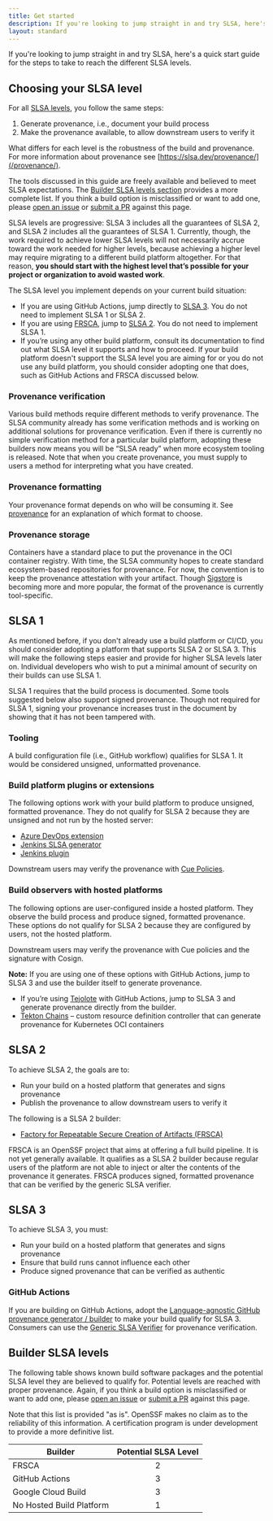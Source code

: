 ```yaml
---
title: Get started
description: If you're looking to jump straight in and try SLSA, here's a quick start guide for the steps to take to reach the different SLSA levels.
layout: standard
---
```


If you're looking to jump straight in and try SLSA, here's a quick start guide
for the steps to take to reach the different SLSA levels.

## Choosing your SLSA level

For all [SLSA levels](/spec/v1.0/levels), you follow the same steps:

1)  Generate provenance, i.e., document your build process
2)  Make the provenance available, to allow downstream users to verify it

What differs for each level is the robustness of the build and provenance. For more information about provenance see [https://slsa.dev/provenance/](/provenance/).

The tools discussed in this guide are freely available and believed to meet SLSA expectations. The [Builder SLSA levels section](#builder-slsa-levels) provides a more complete list. If you think a build option is misclassified or want to add one, please [open an issue](https://github.com/slsa-framework/slsa/issues) or [submit a PR](https://github.com/slsa-framework/slsa/pulls) against this page.

SLSA levels are progressive: SLSA 3 includes all the guarantees of SLSA 2, and SLSA 2 includes all the guarantees of SLSA 1. Currently, though, the work required to achieve lower SLSA levels will not necessarily accrue toward the work needed for higher levels, because achieving a higher level may require migrating to a different build platform altogether. For that reason, **you should start with the highest level that’s possible for your project or organization to avoid wasted work**.

The SLSA level you implement depends on your current build situation:

-   If you are using GitHub Actions, jump directly to [SLSA 3](#SLSA3). You do not need to implement SLSA 1 or SLSA 2.
-   If you are using [FRSCA](https://github.com/buildsec/frsca), jump to [SLSA 2](#SLSA2). You do not need to implement SLSA 1.
-   If you’re using any other build platform, consult its documentation to find out what SLSA level it supports and how to proceed. If your build platform doesn't support the SLSA level you are aiming for or you do not use any build platform, you should consider adopting one that does, such as GitHub Actions and FRSCA discussed below.

### Provenance verification

Various build methods require different methods to verify provenance. The SLSA community already has some verification methods and is working on additional solutions for provenance verification. Even if there is currently no simple verification method for a particular build platform, adopting these builders now means you will be “SLSA ready” when more ecosystem tooling is released. Note that when you create provenance, you must supply to users a method for interpreting what you have created.

### Provenance formatting

Your provenance format depends on who will be consuming it. See [provenance](/provenance) for an explanation of which format to choose.

### Provenance storage

Containers have a standard place to put the provenance in the OCI container registry. With time, the SLSA community hopes to create standard ecosystem-based repositories for provenance. For now, the convention is to keep the provenance attestation with your artifact. Though [Sigstore](https://www.sigstore.dev/) is becoming more and more popular, the format of the provenance is currently tool-specific.

<a id="SLSA1"></a>

## SLSA 1

As mentioned before, if you don't already use a build platform or CI/CD, you should consider adopting a platform that supports SLSA 2 or SLSA 3. This will make the following steps easier and provide for higher SLSA levels later on. Individual developers who wish to put a minimal amount of security on their builds can use SLSA 1.

SLSA 1 requires that the build process is documented. Some tools suggested below also support signed provenance. Though not required for SLSA 1, signing your provenance increases trust in the document by showing that it has not been tampered with.

### Tooling

A build configuration file (i.e., GitHub workflow) qualifies for SLSA 1. It would be considered unsigned, unformatted provenance.

### Build platform plugins or extensions

The following options work with your build platform to produce unsigned, formatted provenance. They do not qualify for SLSA 2 because they are unsigned and not run by the hosted server:

-   [Azure DevOps extension](https://github.com/slsa-framework/azure-devops-demo)
-   [Jenkins SLSA generator](https://github.com/slsa-framework/slsa-jenkins-generator)
-   [Jenkins plugin](https://plugins.jenkins.io/in-toto/)

Downstream users may verify the provenance with [Cue Policies](https://cuelang.org/docs/).

### Build observers with hosted platforms

The following options are user-configured inside a hosted platform. They observe the build process and produce signed, formatted provenance. These options do not qualify for SLSA 2 because they are configured by users, not the hosted platform.

Downstream users may verify the provenance with Cue policies and the signature with Cosign.

**Note:** If you are using one of these options with GitHub Actions, jump to SLSA 3 and use the builder itself to generate provenance.

-   If you’re using [Tejolote](https://github.com/kubernetes-sigs/tejolote) with GitHub Actions, jump to SLSA 3 and generate provenance directly from the builder.
-   [Tekton Chains](https://tekton.dev/docs/chains/signed-provenance-tutorial/) – custom resource definition controller that can generate provenance for Kubernetes OCI containers

<a id="SLSA2"></a>

## SLSA 2

To achieve SLSA 2, the goals are to:

-   Run your build on a hosted platform that generates and signs provenance
-   Publish the provenance to allow downstream users to verify it

The following is a SLSA 2 builder:

-   [Factory for Repeatable Secure Creation of Artifacts (FRSCA)](https://github.com/buildsec/frsca)

FRSCA is an OpenSSF project that aims at offering a full build pipeline. It is not yet generally available. It qualifies as a SLSA 2 builder because regular users of the platform are not able to inject or alter the contents of the provenance it generates. FRSCA produces signed, formatted provenance that can be verified by the generic SLSA verifier.

<a id="SLSA3"></a>

## SLSA 3

To achieve SLSA 3, you must:

-   Run your build on a hosted platform that generates and signs provenance
-   Ensure that build runs cannot influence each other
-   Produce signed provenance that can be verified as authentic

### GitHub Actions

If you are building on GitHub Actions, adopt the [Language-agnostic GitHub provenance generator / builder](https://github.com/slsa-framework/slsa-github-generator) to make your build qualify for SLSA 3. Consumers can use the [Generic SLSA Verifier](https://github.com/slsa-framework/slsa-verifier) for provenance verification.

## Builder SLSA levels

The following table shows known build software packages and the potential SLSA level they are believed to qualify for.  Potential levels are reached with proper provenance. Again, if you think a build option is misclassified or want to add one, please [open an issue](https://github.com/slsa-framework/slsa/issues) or [submit a PR](https://github.com/slsa-framework/slsa/pulls) against this page.

Note that this list is provided "as is". OpenSSF makes no claim as to the reliability of this information. A certification program is under development to provide a more definitive list.

| Builder                  | Potential SLSA Level
|--------------------------|:--------------------:
| FRSCA                    |           2
| GitHub Actions           |           3
| Google Cloud Build       |           3
| No Hosted Build Platform |           1
